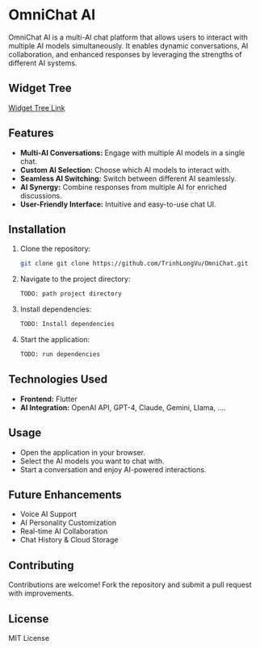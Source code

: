 # OmniChat AI

OmniChat AI is a multi-AI chat platform that allows users to interact with multiple AI models simultaneously. It enables dynamic conversations, AI collaboration, and enhanced responses by leveraging the strengths of different AI systems.

## Widget Tree

[Widget Tree Link](https://app.diagrams.net/#G1TnZxgtoSMKTJS3sofco8_FRvoOKmEnUC#%7B%22pageId%22%3A%22C5RBs43oDa-KdzZeNtuy%22%7D)

## Features

- **Multi-AI Conversations:** Engage with multiple AI models in a single chat.
- **Custom AI Selection:** Choose which AI models to interact with.
- **Seamless AI Switching:** Switch between different AI seamlessly.
- **AI Synergy:** Combine responses from multiple AI for enriched discussions.
- **User-Friendly Interface:** Intuitive and easy-to-use chat UI.

## Installation

1. Clone the repository:

   ```bash
   git clone git clone https://github.com/TrinhLongVu/OmniChat.git
   ```

2. Navigate to the project directory:

   ```bash
   TODO: path project directory
   ```

3. Install dependencies:

   ```bash
   TODO: Install dependencies
   ```

4. Start the application:
   ```bash
   TODO: run dependencies
   ```

## Technologies Used

- **Frontend:** Flutter
- **AI Integration:** OpenAI API, GPT-4, Claude, Gemini, Llama, ....

## Usage

- Open the application in your browser.
- Select the AI models you want to chat with.
- Start a conversation and enjoy AI-powered interactions.

## Future Enhancements

- Voice AI Support
- AI Personality Customization
- Real-time AI Collaboration
- Chat History & Cloud Storage

## Contributing

Contributions are welcome! Fork the repository and submit a pull request with improvements.

## License

MIT License
